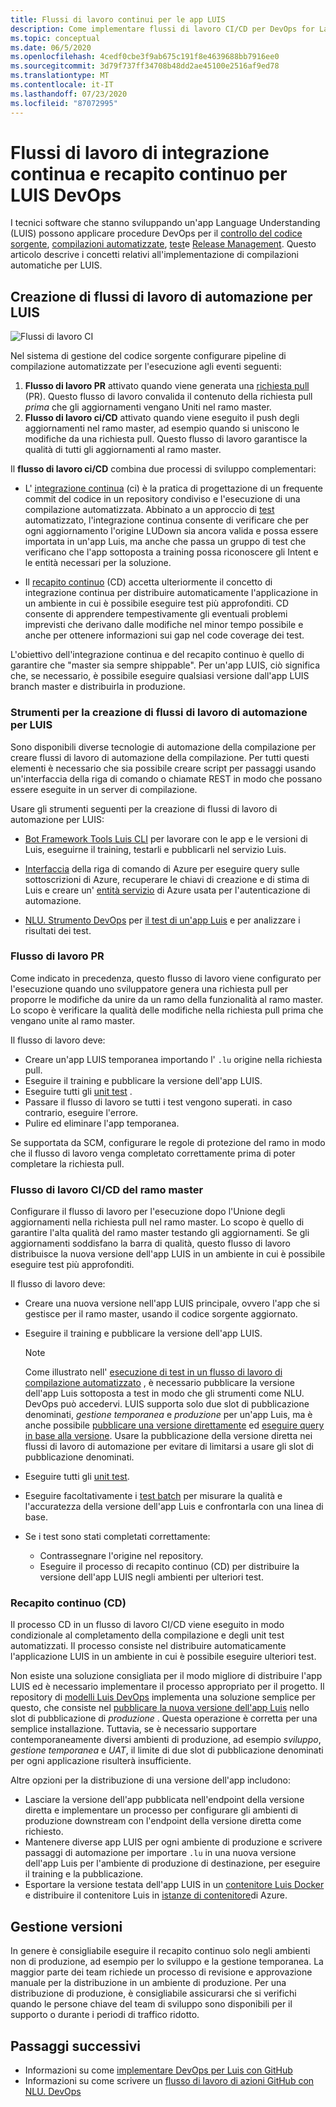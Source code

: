 ```yaml
---
title: Flussi di lavoro continui per le app LUIS
description: Come implementare flussi di lavoro CI/CD per DevOps for Language Understanding (LUIS).
ms.topic: conceptual
ms.date: 06/5/2020
ms.openlocfilehash: 4cedf0cbe3f9ab675c191f8e4639688bb7916ee0
ms.sourcegitcommit: 3d79f737ff34708b48dd2ae45100e2516af9ed78
ms.translationtype: MT
ms.contentlocale: it-IT
ms.lasthandoff: 07/23/2020
ms.locfileid: "87072995"
---
```

# <a name="continuous-integration-and-continuous-delivery-workflows-for-luis-devops"></a>Flussi di lavoro di integrazione continua e recapito continuo per LUIS DevOps

I tecnici software che stanno sviluppando un'app Language Understanding (LUIS) possono applicare procedure DevOps per il [controllo del codice sorgente](luis-concept-devops-sourcecontrol.md), [compilazioni automatizzate](luis-concept-devops-automation.md), [test](luis-concept-devops-testing.md)e [Release Management](luis-concept-devops-automation.md#release-management). Questo articolo descrive i concetti relativi all'implementazione di compilazioni automatiche per LUIS.

## <a name="build-automation-workflows-for-luis"></a>Creazione di flussi di lavoro di automazione per LUIS

![Flussi di lavoro CI](./media/luis-concept-devops-automation/luis-automation.png)

Nel sistema di gestione del codice sorgente configurare pipeline di compilazione automatizzate per l'esecuzione agli eventi seguenti:

1. **Flusso di lavoro PR** attivato quando viene generata una [richiesta pull](https://help.github.com/github/collaborating-with-issues-and-pull-requests/about-pull-requests) (PR). Questo flusso di lavoro convalida il contenuto della richiesta pull *prima* che gli aggiornamenti vengano Uniti nel ramo master.
1. **Flusso di lavoro ci/CD** attivato quando viene eseguito il push degli aggiornamenti nel ramo master, ad esempio quando si uniscono le modifiche da una richiesta pull. Questo flusso di lavoro garantisce la qualità di tutti gli aggiornamenti al ramo master.

Il **flusso di lavoro ci/CD** combina due processi di sviluppo complementari:

* L' [integrazione continua](https://docs.microsoft.com/azure/devops/learn/what-is-continuous-integration) (ci) è la pratica di progettazione di un frequente commit del codice in un repository condiviso e l'esecuzione di una compilazione automatizzata. Abbinato a un approccio di [test](luis-concept-devops-testing.md) automatizzato, l'integrazione continua consente di verificare che per ogni aggiornamento l'origine LUDown sia ancora valida e possa essere importata in un'app Luis, ma anche che passa un gruppo di test che verificano che l'app sottoposta a training possa riconoscere gli Intent e le entità necessari per la soluzione.

* Il [recapito continuo](https://docs.microsoft.com/azure/devops/learn/what-is-continuous-delivery) (CD) accetta ulteriormente il concetto di integrazione continua per distribuire automaticamente l'applicazione in un ambiente in cui è possibile eseguire test più approfonditi. CD consente di apprendere tempestivamente gli eventuali problemi imprevisti che derivano dalle modifiche nel minor tempo possibile e anche per ottenere informazioni sui gap nel code coverage dei test.

L'obiettivo dell'integrazione continua e del recapito continuo è quello di garantire che "master sia sempre shippable". Per un'app LUIS, ciò significa che, se necessario, è possibile eseguire qualsiasi versione dall'app LUIS branch master e distribuirla in produzione.

### <a name="tools-for-building-automation-workflows-for-luis"></a>Strumenti per la creazione di flussi di lavoro di automazione per LUIS

Sono disponibili diverse tecnologie di automazione della compilazione per creare flussi di lavoro di automazione della compilazione. Per tutti questi elementi è necessario che sia possibile creare script per passaggi usando un'interfaccia della riga di comando o chiamate REST in modo che possano essere eseguite in un server di compilazione.

Usare gli strumenti seguenti per la creazione di flussi di lavoro di automazione per LUIS:

* [Bot Framework Tools Luis CLI](https://github.com/microsoft/botbuilder-tools/tree/master/packages/LUIS) per lavorare con le app e le versioni di Luis, eseguirne il training, testarli e pubblicarli nel servizio Luis.

* [Interfaccia](https://docs.microsoft.com/cli/azure/?view=azure-cli-latest) della riga di comando di Azure per eseguire query sulle sottoscrizioni di Azure, recuperare le chiavi di creazione e di stima di Luis e creare un' [entità servizio](https://docs.microsoft.com/cli/azure/ad/sp?view=azure-cli-latest) di Azure usata per l'autenticazione di automazione.

* [NLU. Strumento DevOps](https://github.com/microsoft/NLU.DevOps) per [il test di un'app Luis](luis-concept-devops-testing.md) e per analizzare i risultati dei test.

### <a name="the-pr-workflow"></a>Flusso di lavoro PR

Come indicato in precedenza, questo flusso di lavoro viene configurato per l'esecuzione quando uno sviluppatore genera una richiesta pull per proporre le modifiche da unire da un ramo della funzionalità al ramo master. Lo scopo è verificare la qualità delle modifiche nella richiesta pull prima che vengano unite al ramo master.

Il flusso di lavoro deve:

* Creare un'app LUIS temporanea importando l' `.lu` origine nella richiesta pull.
* Eseguire il training e pubblicare la versione dell'app LUIS.
* Eseguire tutti gli [unit test](luis-concept-devops-testing.md) .
* Passare il flusso di lavoro se tutti i test vengono superati. in caso contrario, eseguire l'errore.
* Pulire ed eliminare l'app temporanea.

Se supportata da SCM, configurare le regole di protezione del ramo in modo che il flusso di lavoro venga completato correttamente prima di poter completare la richiesta pull.

### <a name="the-master-branch-cicd-workflow"></a>Flusso di lavoro CI/CD del ramo master

Configurare il flusso di lavoro per l'esecuzione dopo l'Unione degli aggiornamenti nella richiesta pull nel ramo master. Lo scopo è quello di garantire l'alta qualità del ramo master testando gli aggiornamenti. Se gli aggiornamenti soddisfano la barra di qualità, questo flusso di lavoro distribuisce la nuova versione dell'app LUIS in un ambiente in cui è possibile eseguire test più approfonditi.

Il flusso di lavoro deve:

* Creare una nuova versione nell'app LUIS principale, ovvero l'app che si gestisce per il ramo master, usando il codice sorgente aggiornato.

* Eseguire il training e pubblicare la versione dell'app LUIS.

  > [!NOTE]
  > Come illustrato nell' [esecuzione di test in un flusso di lavoro di compilazione automatizzato](luis-concept-devops-testing.md#running-tests-in-an-automated-build-workflow) , è necessario pubblicare la versione dell'app Luis sottoposta a test in modo che gli strumenti come NLU. DevOps può accedervi. LUIS supporta solo due slot di pubblicazione denominati, *gestione temporanea* e *produzione* per un'app Luis, ma è anche possibile [pubblicare una versione direttamente](https://github.com/microsoft/botframework-cli/blob/master/packages/luis/README.md#bf-luisapplicationpublish) ed [eseguire query in base alla versione](https://docs.microsoft.com/azure/cognitive-services/luis/luis-migration-api-v3#changes-by-slot-name-and-version-name). Usare la pubblicazione della versione diretta nei flussi di lavoro di automazione per evitare di limitarsi a usare gli slot di pubblicazione denominati.

* Eseguire tutti gli [unit test](luis-concept-devops-testing.md).

* Eseguire facoltativamente i [test batch](luis-concept-devops-testing.md#how-to-do-unit-testing-and-batch-testing) per misurare la qualità e l'accuratezza della versione dell'app Luis e confrontarla con una linea di base.

* Se i test sono stati completati correttamente:
  * Contrassegnare l'origine nel repository.
  * Eseguire il processo di recapito continuo (CD) per distribuire la versione dell'app LUIS negli ambienti per ulteriori test.

### <a name="continuous-delivery-cd"></a>Recapito continuo (CD)

Il processo CD in un flusso di lavoro CI/CD viene eseguito in modo condizionale al completamento della compilazione e degli unit test automatizzati. Il processo consiste nel distribuire automaticamente l'applicazione LUIS in un ambiente in cui è possibile eseguire ulteriori test.

Non esiste una soluzione consigliata per il modo migliore di distribuire l'app LUIS ed è necessario implementare il processo appropriato per il progetto. Il repository di [modelli Luis DevOps](https://github.com/Azure-Samples/LUIS-DevOps-Template) implementa una soluzione semplice per questo, che consiste nel [pubblicare la nuova versione dell'app Luis](https://docs.microsoft.com/azure/cognitive-services/luis/luis-how-to-publish-app) nello slot di pubblicazione di *produzione* . Questa operazione è corretta per una semplice installazione. Tuttavia, se è necessario supportare contemporaneamente diversi ambienti di produzione, ad esempio *sviluppo*, *gestione temporanea* e *UAT*, il limite di due slot di pubblicazione denominati per ogni applicazione risulterà insufficiente.

Altre opzioni per la distribuzione di una versione dell'app includono:

* Lasciare la versione dell'app pubblicata nell'endpoint della versione diretta e implementare un processo per configurare gli ambienti di produzione downstream con l'endpoint della versione diretta come richiesto.
* Mantenere diverse app LUIS per ogni ambiente di produzione e scrivere passaggi di automazione per importare `.lu` in una nuova versione dell'app Luis per l'ambiente di produzione di destinazione, per eseguire il training e la pubblicazione.
* Esportare la versione testata dell'app LUIS in un [contenitore Luis Docker](https://docs.microsoft.com/azure/cognitive-services/luis/luis-container-howto?tabs=v3) e distribuire il contenitore Luis in [istanze di contenitore](https://docs.microsoft.com/azure/container-instances/)di Azure.

## <a name="release-management"></a>Gestione versioni

In genere è consigliabile eseguire il recapito continuo solo negli ambienti non di produzione, ad esempio per lo sviluppo e la gestione temporanea. La maggior parte dei team richiede un processo di revisione e approvazione manuale per la distribuzione in un ambiente di produzione. Per una distribuzione di produzione, è consigliabile assicurarsi che si verifichi quando le persone chiave del team di sviluppo sono disponibili per il supporto o durante i periodi di traffico ridotto.

## <a name="next-steps"></a>Passaggi successivi

* Informazioni su come [implementare DevOps per Luis con GitHub](luis-how-to-devops-with-github.md)
* Informazioni su come scrivere un [flusso di lavoro di azioni GitHub con NLU. DevOps](https://github.com/Azure-Samples/LUIS-DevOps-Template/blob/master/docs/4-pipeline.md)
